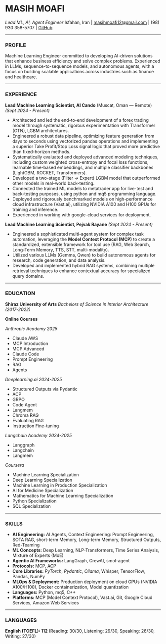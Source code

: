# MASIH MOAFI
*Lead *ML, AI, Agent Engineer**
Isfahan, Iran | masihmoafi12@gmail.com | (98) 930 358-5707 | [GitHub](https://github.com/MasihMoafi)

---

### PROFILE
Machine Learning Engineer committed to developing AI-driven solutions that enhance business efficiency and solve complex problems. Experienced in LLMs, sequence-to-sequence models, and autonomous agents, with a focus on building scalable applications across industries such as finance and healthcare.

---

### EXPERIENCE

**Lead Machine Learning Scientist, AI Cando** (Muscat, Oman — Remote)
*(Sept 2024 - Present)*
*   Architected and led the end-to-end development of a forex trading model through systematic, rigorous experimentation with Transformer (GTN), LGBM architectures.
*   Engineered a robust data pipeline, optimizing feature generation from days to seconds using vectorized pandas operations and implementing a superior Take Profit/Stop Loss signal logic that proved more predictive than fixed-horizon methods.
*   Systematically evaluated and deployed advanced modeling techniques, including custom weighted cross-entropy and focal loss functions, learnable time-based embeddings, and multiple classifier backbones (LightGBM, ROCKET, Transformers).
*   Developed a two-stage (Filter -> Expert) LGBM model that outperformed other models in real-world back-testing. 
*   Connected the trained ML models to metatrader app for live-test and back-testing purposes, using python and mq5 programming language.
*   Deployed and rigorously benchmarked models on high-performance cloud infrastructure (Vast.ai), utilizing NVIDIA A100 and H100 GPUs for training and inference.
*   Experienced in working with google-cloud services for deployment. 

**Lead Machine Learning Scientist, Pejvak Rayane**
*(Sept 2024 - Present)*
*   Engineered a sophisticated multi-agent system for complex task automation, leveraging the **Model Context Protocol (MCP)** to create a standardized, extensible framework for tool use (RAG, Web Search, Long-Term Memory, TTS, STT, multi-modality).
*   Utilized various LLMs (Gemma, Qwen) to build autonomous agents for research, code generation, and data analysis.
*   Developed and implemented hybrid RAG systems, combining multiple retrieval techniques to enhance contextual accuracy for specialized query domains.

---

### EDUCATION

**Shiraz University of Arts**
*Bachelors of Science in Interior Architecture*
*(2017-2022)*

**Online Courses**

*Anthropic Academy* *2025*
- Claude AWS
- MCP Introduction
- MCP Advanced
- Claude Code
- Prompt Engineering 
- RAG
- Agents

*Deeplearning.ai* *2024-2025*
- Structured Outputs via Pydantic 
- ACP
- GRPO 
- Code Agent
- Langmem
- Chroma RAG
- Evaluating RAG 
- Instruction Fine-tuning

*Langchain Academy* *2024-2025*
- Langgraph
- Langchain
- Langmem

*Coursera*
- Machine Learning Specialization
- Deep Learning Specialization
- Machine Learning in Production Specialization
- AI for Medicine Specialization
- Mathematics for Machine Learning Specialization
- Python Specialization
- SQL Specialization

---

### SKILLS

-   **AI Engineering:** AI Agents, Context Engineering: Prompt Engineering, SOTA RAG, short-term Memory, Long-term Memory, Structured Outputs, Red-Teaming
-   **ML Concepts:** Deep Learning, NLP-Transformers, Time Series Analysis, Mixture of Experts (MoE)
-   **Agentic AI Frameworks:** LangGraph, CrewAI, smol-agent
-   **Protocols:** MCP, ACP
-   **Core Libraries:** *PyTorch*, *Pydantic*, *Ollama*, Whisper, TensorFlow, Pandas, NumPy
-   **MLOps & Deployment:** Production deployment on cloud GPUs (NVIDIA A100/H100), Docker containerization, Model quantization
-   **Languages:** Python, mq5, C++ 
-   **Platforms:** MCP (Model Context Protocol), Vast.ai, Git, Google Cloud Services, Amazon Web Services

---

### LANGUAGES
**English (TOEFL): 112** (Reading: 30/30, Listening: 29/30, Speaking: 26/30, Writing: 27/30)
